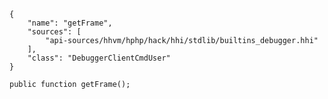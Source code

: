 ``` yamlmeta
{
    "name": "getFrame",
    "sources": [
        "api-sources/hhvm/hphp/hack/hhi/stdlib/builtins_debugger.hhi"
    ],
    "class": "DebuggerClientCmdUser"
}
```




``` Hack
public function getFrame();
```
<!-- HHAPIDOC -->
